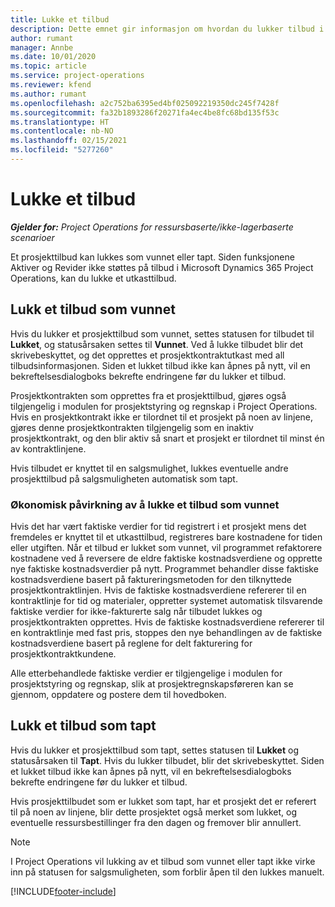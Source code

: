 ```yaml
---
title: Lukke et tilbud
description: Dette emnet gir informasjon om hvordan du lukker tilbud i Project Operations.
author: rumant
manager: Annbe
ms.date: 10/01/2020
ms.topic: article
ms.service: project-operations
ms.reviewer: kfend
ms.author: rumant
ms.openlocfilehash: a2c752ba6395ed4bf025092219350dc245f7428f
ms.sourcegitcommit: fa32b1893286f20271fa4ec4be8fc68bd135f53c
ms.translationtype: HT
ms.contentlocale: nb-NO
ms.lasthandoff: 02/15/2021
ms.locfileid: "5277260"
---
```

# <a name="close-a-quote"></a>Lukke et tilbud

_**Gjelder for:** Project Operations for ressursbaserte/ikke-lagerbaserte scenarioer_

Et prosjekttilbud kan lukkes som vunnet eller tapt. Siden funksjonene Aktiver og Revider ikke støttes på tilbud i Microsoft Dynamics 365 Project Operations, kan du lukke et utkasttilbud.

## <a name="close-a-quote-as-won"></a>Lukk et tilbud som vunnet

Hvis du lukker et prosjekttilbud som vunnet, settes statusen for tilbudet til **Lukket**, og statusårsaken settes til **Vunnet**. Ved å lukke tilbudet blir det skrivebeskyttet, og det opprettes et prosjektkontraktutkast med all tilbudsinformasjonen. Siden et lukket tilbud ikke kan åpnes på nytt, vil en bekreftelsesdialogboks bekrefte endringene før du lukker et tilbud.

Prosjektkontrakten som opprettes fra et prosjekttilbud, gjøres også tilgjengelig i modulen for prosjektstyring og regnskap i Project Operations. Hvis en prosjektkontrakt ikke er tilordnet til et prosjekt på noen av linjene, gjøres denne prosjektkontrakten tilgjengelig som en inaktiv prosjektkontrakt, og den blir aktiv så snart et prosjekt er tilordnet til minst én av kontraktlinjene.

Hvis tilbudet er knyttet til en salgsmulighet, lukkes eventuelle andre prosjekttilbud på salgsmuligheten automatisk som tapt.

### <a name="financial-impact-of-closing-a-quote-as-won"></a>Økonomisk påvirkning av å lukke et tilbud som vunnet

Hvis det har vært faktiske verdier for tid registrert i et prosjekt mens det fremdeles er knyttet til et utkasttilbud, registreres bare kostnadene for tiden eller utgiften. Når et tilbud er lukket som vunnet, vil programmet refaktorere kostnadene ved å reversere de eldre faktiske kostnadsverdiene og opprette nye faktiske kostnadsverdier på nytt. Programmet behandler disse faktiske kostnadsverdiene basert på faktureringsmetoden for den tilknyttede prosjektkontraktlinjen. Hvis de faktiske kostnadsverdiene refererer til en kontraktlinje for tid og materialer, oppretter systemet automatisk tilsvarende faktiske verdier for ikke-fakturerte salg når tilbudet lukkes og prosjektkontrakten opprettes. Hvis de faktiske kostnadsverdiene refererer til en kontraktlinje med fast pris, stoppes den nye behandlingen av de faktiske kostnadsverdiene basert på reglene for delt fakturering for prosjektkontraktkundene.

Alle etterbehandlede faktiske verdier er tilgjengelige i modulen for prosjektstyring og regnskap, slik at prosjektregnskapsføreren kan se gjennom, oppdatere og postere dem til hovedboken. 

## <a name="close-a-quote-as-lost"></a>Lukk et tilbud som tapt

Hvis du lukker et prosjekttilbud som tapt, settes statusen til **Lukket** og statusårsaken til **Tapt**. Hvis du lukker tilbudet, blir det skrivebeskyttet. Siden et lukket tilbud ikke kan åpnes på nytt, vil en bekreftelsesdialogboks bekrefte endringene før du lukker et tilbud.

Hvis prosjekttilbudet som er lukket som tapt, har et prosjekt det er referert til på noen av linjene, blir dette prosjektet også merket som lukket, og eventuelle ressursbestillinger fra den dagen og fremover blir annullert.

> [!NOTE]
> I Project Operations vil lukking av et tilbud som vunnet eller tapt ikke virke inn på statusen for salgsmuligheten, som forblir åpen til den lukkes manuelt.


[!INCLUDE[footer-include](../includes/footer-banner.md)]